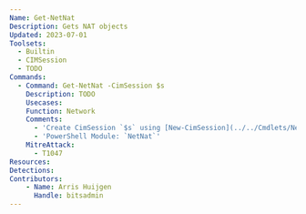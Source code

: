 ```yaml
---
Name: Get-NetNat
Description: Gets NAT objects
Updated: 2023-07-01
Toolsets:
  - Builtin
  - CIMSession
  - TODO
Commands:
  - Command: Get-NetNat -CimSession $s
    Description: TODO
    Usecases:
    Function: Network
    Comments:
      - 'Create CimSession `$s` using [New-CimSession](../../Cmdlets/New-CimSession/)'
      - 'PowerShell Module: `NetNat`'
    MitreAttack:
      - T1047
Resources:
Detections:
Contributors:
    - Name: Arris Huijgen
      Handle: bitsadmin
---
```

